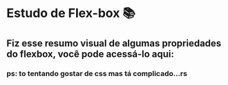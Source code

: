 # Estudo de Flex-box 📚

## Fiz esse resumo visual de algumas propriedades do flexbox, você pode acessá-lo aqui: 

### ps: to tentando gostar de css mas tá complicado...rs
